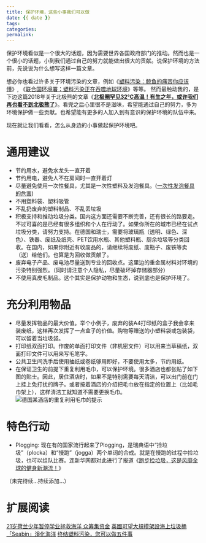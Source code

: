 ```yaml
---
title: 保护环境，这些小事我们可以做
date: {{ date }}
tags:
categories: 
permalink: 
---
```


保护环境看似是一个很大的话题，因为需要世界各国政府部门的推动。然而也是一个很小的话题，小到我们通过自己的努力就能做出很大的贡献。说保护环境的方法前，先说说为什么想写这样一篇文章。

想必你也看过许多关于环境污染的文章，例如《[塑料污染：鲸鱼的痛苦你应该懂](https://www.bbc.com/zhongwen/simp/science-42946353)》, 《[联合国环境署：塑料污染正在吞噬地球环境](https://www.rfa.org/mandarin/yataibaodao/huanjing/hc-06052018104447.html)》等等。 然而最触动我的，是下边这篇2018年关于北极熊的文章《**[北极圈罕见32℃高温！有生之年，或许我们再也看不到北极熊了](http://www.sohu.com/a/245490547_673388)**》。看完之后心里很不是滋味，希望能通过自己的努力，多为环境保护做一些贡献。也希望能有更多的人加入到有意识的保护环境的队伍中来。

现在就让我们看看，怎么从身边的小事做起保护环境吧。

# 通用建议
- 节约用水，避免水龙头一直开着
- 节约用电，避免人不在房间时一直开着灯
- 尽量避免使用一次性餐具，尤其是一次性塑料及发泡餐具。([一次性发泡餐具的危害](https://www.jd.com/phb/zhishi/d5f374adcff76c62.html))
- 不用塑料袋、塑料吸管
- 不乱扔废弃的塑料制品、不乱丢垃圾
- 积极支持和推动垃圾分类。国内这方面还需要不断完善，还有很长的路要走。不过可喜的是已经有很多组织和个人在行动了。如果你所在的城市已经在试点垃圾分类，请努力支持。在德国和瑞士，需要将玻璃瓶（透明、绿色、深色）、铁器、废纸及纸壳、PET饮用水瓶、其他塑料瓶、厨余垃圾等分类回收。在国内，如果你附近有收废品的，请继续将废纸、废瓶子、废铁等卖（送）给他们。也算是为回收做贡献了。
- 废弃电子产品、废电池尽量送到专业的回收点。这里边的重金属材料对环境的污染特别强烈。（同时请注意个人隐私，尽量破坏掉存储器部分）
- 不使用真皮毛制品。这个其实是保护动物和生态，说到底也是保护环境了。

# 充分利用物品
- 尽量发挥物品的最大价值。举个小例子，废弃的装A4打印纸的盒子我会拿来装废纸，这样再次发挥了一点盒子的价值。购物等赠送的小塑料袋或包装袋，可以留着当垃圾袋。
- 打印纸双面打印。作废的单面打印文件（非机密文件）可以用来当草稿纸，双面打印文件可以用来写毛笔字。
- 公共卫生间洗手后使用抽纸或卷纸够用即好，不要使用太多，节约用纸。
- 在保证卫生的前提下重复利用毛巾，可以保护环境。很多酒店也都张贴了如下图的贴士。因此，居住酒店时，如果不是特别需要每天清洁，可以出门前在门上挂上免打扰的牌子。或者按着酒店的介绍把毛巾放在指定的位置上（比如毛巾架上），这样清洁工就知道不需要更换毛巾。
![德国某酒店的重复利用毛巾的提示](https://upload-images.jianshu.io/upload_images/4815334-072301e57327a1ac.jpg?imageMogr2/auto-orient/strip%7CimageView2/2/w/1240)

# 特色行动
- Plogging: 现在有的国家流行起来了Plogging，是瑞典语中“捡垃圾”（plocka）和“慢跑”（jogga）两个单词的合成。就是在慢跑的过程中捡垃圾，也可以组队比赛。连新华网都对此进行了报道《[跑步捡垃圾，这是风靡全球的健身新潮流！]( http://www.xinhuanet.com/world/2018-08/12/c_129930876.htm
)》

（未完待续...持续添加...）

# 扩展阅读
[21岁荷兰少年暂停学业拯救海洋 众筹集资金](http://edu.sina.com.cn/a/2015-09-06/1152262974.shtml)
[英國可望大規模架設海上垃圾桶「Seabin」淨化海洋](http://technews.tw/2017/10/22/the-uk-gets-its-first-ocean-cleaning-seabin/)
[终结塑料污染，您可以做五件事](https://blogs.worldbank.org/voices/ch/five-things-you-can-do-end-plastic-pollution)
